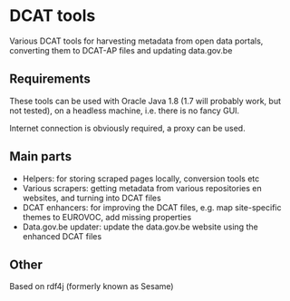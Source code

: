 # DCAT tools

Various DCAT tools for harvesting metadata from open data portals, 
converting them to DCAT-AP files and updating data.gov.be

## Requirements

These tools can be used with Oracle Java 1.8 (1.7 will probably work, but not tested),
on a headless machine, i.e. there is no fancy GUI.

Internet connection is obviously required, a proxy can be used.

## Main parts

* Helpers: for storing scraped pages locally, conversion tools etc
* Various scrapers: getting metadata from various repositories en websites, 
and turning into DCAT files
* DCAT enhancers: for improving the DCAT files, e.g. map site-specific themes to EUROVOC, 
add missing properties
* Data.gov.be updater: update the data.gov.be website using the enhanced DCAT files

## Other

Based on rdf4j (formerly known as Sesame)